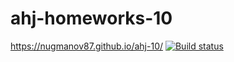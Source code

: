 # ahj-homeworks-10  
https://nugmanov87.github.io/ahj-10/ 
[![Build status](https://ci.appveyor.com/api/projects/status/5fswbjyrt0fdalcd?svg=true)](https://ci.appveyor.com/project/nugmanov87/ahj-10)
